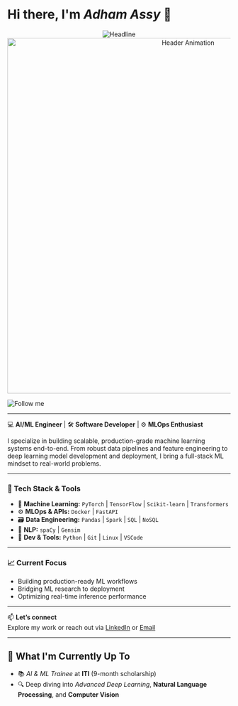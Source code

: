 # Hi there, I'm *Adham Assy* 👋

<div align="center">
   <img src="https://readme-typing-svg.herokuapp.com?color=%23d61707&size=32&center=true&vCenter=true&width=600&height=50&lines=Hello+Everyone;Welcome+To+My+Portfolio;+AI+Software+Engineer;" alt="Headline" />
</div>

<div align="center">
  <img src="https://github.com/adham3assy/assets/animation-header.gif" alt="Header Animation" width="800"/>
</div>

![Follow me](https://img.shields.io/badge/Follow%20me-brightpink?style=social&logo=github)

---

💻 **AI/ML Engineer** | 🛠 **Software Developer** | ⚙️ **MLOps Enthusiast**

I specialize in building scalable, production-grade machine learning systems end-to-end. From robust data pipelines and feature engineering to deep learning model development and deployment, I bring a full-stack ML mindset to real-world problems.

---

### 🚀 Tech Stack & Tools

- 🧠 **Machine Learning:** `PyTorch` | `TensorFlow` | `Scikit-learn` | `Transformers`
- ⚙️ **MLOps & APIs:** `Docker` | `FastAPI`
- 🗃 **Data Engineering:** `Pandas` | `Spark` | `SQL` | `NoSQL`
- 💬 **NLP:** `spaCy` | `Gensim`
- 🧰 **Dev & Tools:** `Python` | `Git` | `Linux` | `VSCode`

---

### 📈 Current Focus

- Building production-ready ML workflows  
- Bridging ML research to deployment  
- Optimizing real-time inference performance

---

📫 **Let’s connect**  
Explore my work or reach out via [LinkedIn](https://linkedin.com/in/adham-assy) or [Email](mailto:adhamabdelsalam@outlook.com)

---

## 🚀 What I'm Currently Up To

- 📚 *AI & ML Trainee* at **ITI** (9-month scholarship)  
- 🔍 Deep diving into *Advanced Deep Learning*, **Natural Language Processing**, and **Computer Vision**


